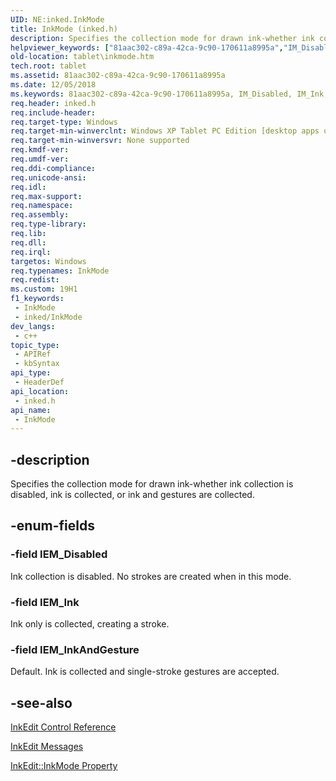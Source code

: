 ```yaml
---
UID: NE:inked.InkMode
title: InkMode (inked.h)
description: Specifies the collection mode for drawn ink-whether ink collection is disabled, ink is collected, or ink and gestures are collected.
helpviewer_keywords: ["81aac302-c89a-42ca-9c90-170611a8995a","IM_Disabled","IM_Ink","IM_InkAndGesture","InkMode","InkMode enumeration [Tablet PC]","inked/IM_Disabled","inked/IM_Ink","inked/IM_InkAndGesture","inked/InkMode","tablet.inkmode"]
old-location: tablet\inkmode.htm
tech.root: tablet
ms.assetid: 81aac302-c89a-42ca-9c90-170611a8995a
ms.date: 12/05/2018
ms.keywords: 81aac302-c89a-42ca-9c90-170611a8995a, IM_Disabled, IM_Ink, IM_InkAndGesture, InkMode, InkMode enumeration [Tablet PC], inked/IM_Disabled, inked/IM_Ink, inked/IM_InkAndGesture, inked/InkMode, tablet.inkmode
req.header: inked.h
req.include-header: 
req.target-type: Windows
req.target-min-winverclnt: Windows XP Tablet PC Edition [desktop apps only]
req.target-min-winversvr: None supported
req.kmdf-ver: 
req.umdf-ver: 
req.ddi-compliance: 
req.unicode-ansi: 
req.idl: 
req.max-support: 
req.namespace: 
req.assembly: 
req.type-library: 
req.lib: 
req.dll: 
req.irql: 
targetos: Windows
req.typenames: InkMode
req.redist: 
ms.custom: 19H1
f1_keywords:
 - InkMode
 - inked/InkMode
dev_langs:
 - c++
topic_type:
 - APIRef
 - kbSyntax
api_type:
 - HeaderDef
api_location:
 - inked.h
api_name:
 - InkMode
---
```


## -description

Specifies the collection mode for drawn ink-whether ink collection is disabled, ink is collected, or ink and gestures are collected.

## -enum-fields

### -field IEM_Disabled

Ink collection is disabled. No strokes are created when in this mode.

### -field IEM_Ink

Ink only is collected, creating a stroke.

### -field IEM_InkAndGesture

Default. Ink is collected and single-stroke gestures are accepted.

## -see-also

<a href="/windows/desktop/tablet/inkedit-control-reference">InkEdit Control Reference</a>

<a href="/windows/desktop/tablet/inkedit-messages--win32-only-">InkEdit Messages</a>

<a href="/windows/desktop/api/inked/nf-inked-iinkedit-get_inkmode">InkEdit::InkMode Property</a>
